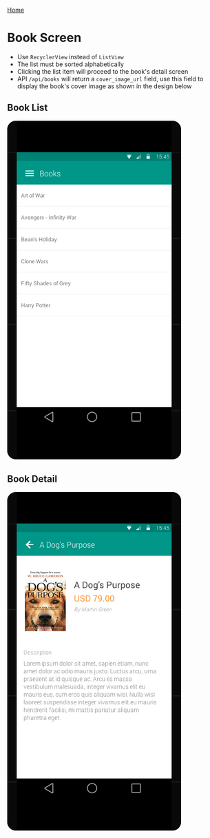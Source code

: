 [Home](../../README.md)

# Book Screen
- Use ``RecyclerView`` instead of ``ListView``
- The list must be sorted alphabetically
- Clicking the list item will proceed to the book's detail screen
- API ``/api/books`` will return a ``cover_image_url`` field, use this field to display the book's cover image
as shown in the design below

## Book List
![splash](../screens/books.png)

## Book Detail
![splash](../screens/book-detail.png)